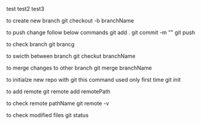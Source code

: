 test
test2
test3


to create new branch 
git checkout -b branchName

to push change follow below commands
git add .
git commit -m ""
git push 

to check branch 
git brancg

to swicth between branch 
git checkut branchName

to merge changes to other branch 
git merge branchName

to initialze new repo with git this command used only first time
git init

to add remote 
git remote add remotePath


to check remote pathName
git remote -v

to check modified files 
git status
